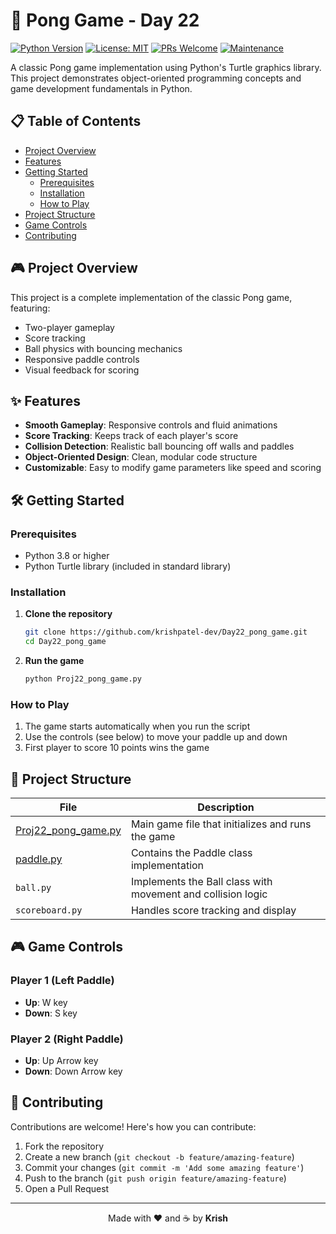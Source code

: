 # 🐍 Pong Game - Day 22

[![Python Version](https://img.shields.io/badge/python-3.8%2B-blue.svg)](https://www.python.org/downloads/)
[![License: MIT](https://img.shields.io/badge/License-MIT-yellow.svg)](https://opensource.org/licenses/MIT)
[![PRs Welcome](https://img.shields.io/badge/PRs-welcome-brightgreen.svg)](http://makeapullrequest.com)
[![Maintenance](https://img.shields.io/badge/Maintained%3F-yes-green.svg)](https://github.com/krishpatel-dev/Day22_pong_game/graphs/commit-activity)

A classic Pong game implementation using Python's Turtle graphics library. This project demonstrates object-oriented programming concepts and game development fundamentals in Python.

## 📋 Table of Contents
- [Project Overview](#-project-overview)
- [Features](#-features)
- [Getting Started](#-getting-started)
  - [Prerequisites](#prerequisites)
  - [Installation](#installation)
  - [How to Play](#how-to-play)
- [Project Structure](#-project-structure)
- [Game Controls](#-game-controls)
- [Contributing](#-contributing)

## 🎮 Project Overview

This project is a complete implementation of the classic Pong game, featuring:
- Two-player gameplay
- Score tracking
- Ball physics with bouncing mechanics
- Responsive paddle controls
- Visual feedback for scoring

## ✨ Features

- **Smooth Gameplay**: Responsive controls and fluid animations
- **Score Tracking**: Keeps track of each player's score
- **Collision Detection**: Realistic ball bouncing off walls and paddles
- **Object-Oriented Design**: Clean, modular code structure
- **Customizable**: Easy to modify game parameters like speed and scoring

## 🛠 Getting Started

### Prerequisites
- Python 3.8 or higher
- Python Turtle library (included in standard library)

### Installation

1. **Clone the repository**
   ```bash
   git clone https://github.com/krishpatel-dev/Day22_pong_game.git
   cd Day22_pong_game
   ```

2. **Run the game**
   ```bash
   python Proj22_pong_game.py
   ```

### How to Play
1. The game starts automatically when you run the script
2. Use the controls (see below) to move your paddle up and down
3. First player to score 10 points wins the game

## 📁 Project Structure

| File | Description |
|------|-------------|
| [Proj22_pong_game.py](cci:7://file:///e:/Complete%20Python%20Course/Day%2022/Proj22_pong_game.py:0:0-0:0) | Main game file that initializes and runs the game |
| [paddle.py](cci:7://file:///e:/Complete%20Python%20Course/Day%2022/paddle.py:0:0-0:0) | Contains the Paddle class implementation |
| `ball.py` | Implements the Ball class with movement and collision logic |
| `scoreboard.py` | Handles score tracking and display |

## 🎮 Game Controls

### Player 1 (Left Paddle)
- **Up**: W key
- **Down**: S key

### Player 2 (Right Paddle)
- **Up**: Up Arrow key
- **Down**: Down Arrow key

## 🤝 Contributing

Contributions are welcome! Here's how you can contribute:

1. Fork the repository
2. Create a new branch (`git checkout -b feature/amazing-feature`)
3. Commit your changes (`git commit -m 'Add some amazing feature'`)
4. Push to the branch (`git push origin feature/amazing-feature`)
5. Open a Pull Request

---

<div align="center">
  Made with ❤️ and ☕ by <b>Krish</b>
</div>
